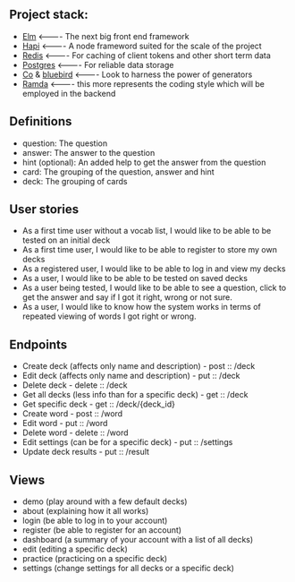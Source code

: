 ## Project stack:
* [Elm](http://elm-lang.org/)       <---- The next big front end framework
* [Hapi](https://hapijs.com/)      <---- A node frameword suited for the scale of the project
* [Redis](https://redis.io/)     <---- For caching of client tokens and other short term data
* [Postgres](https://www.postgresql.org/)  <---- For reliable data storage
* [Co](https://github.com/tj/co) & [bluebird](http://bluebirdjs.com/docs/getting-started.html)        <---- Look to harness the power of generators
* [Ramda](http://ramdajs.com/)     <---- this more represents the coding style which will be employed in the backend

## Definitions

* question: The question
* answer: The answer to the question
* hint (optional): An added help to get the answer from the question
* card: The grouping of the question, answer and hint
* deck: The grouping of cards

## User stories
* As a first time user without a vocab list, I would like to be able to be tested on an initial deck
* As a first time user, I would like to be able to register to store my own decks
* As a registered user, I would like to be able to log in and view my decks
* As a user, I would like to be able to be tested on saved decks
* As a user being tested, I would like to be able to see a question, click to get the answer and say if I got it right, wrong or not sure.
* As a user, I would like to know how the system works in terms of repeated viewing of words I got right or wrong.

## Endpoints

* Create deck (affects only name and description) - post :: /deck
* Edit deck (affects only name and description) - put :: /deck
* Delete deck - delete :: /deck
* Get all decks (less info than for a specific deck) - get :: /deck
* Get specific deck - get :: /deck/{deck\_id}
* Create word - post :: /word
* Edit word - put :: /word
* Delete word - delete :: /word
* Edit settings (can be for a specific deck) - put :: /settings
* Update deck results - put :: /result

## Views

* demo (play around with a few default decks)
* about (explaining how it all works)
* login (be able to log in to your account)
* register (be able to register for an account)
* dashboard (a summary of your account with a list of all decks)
* edit (editing a specific deck)
* practice (practicing on a specific deck)
* settings (change settings for all decks or a specific deck)

